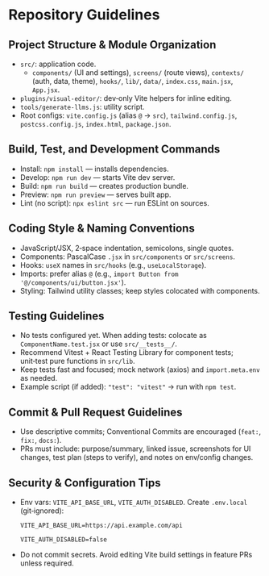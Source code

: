 # Repository Guidelines

## Project Structure & Module Organization
- `src/`: application code.
  - `components/` (UI and settings), `screens/` (route views), `contexts/` (auth, data, theme), `hooks/`, `lib/`, `data/`, `index.css`, `main.jsx`, `App.jsx`.
- `plugins/visual-editor/`: dev‑only Vite helpers for inline editing.
- `tools/generate-llms.js`: utility script.
- Root configs: `vite.config.js` (alias `@` → `src`), `tailwind.config.js`, `postcss.config.js`, `index.html`, `package.json`.

## Build, Test, and Development Commands
- Install: `npm install` — installs dependencies.
- Develop: `npm run dev` — starts Vite dev server.
- Build: `npm run build` — creates production bundle.
- Preview: `npm run preview` — serves built app.
- Lint (no script): `npx eslint src` — run ESLint on sources.

## Coding Style & Naming Conventions
- JavaScript/JSX, 2‑space indentation, semicolons, single quotes.
- Components: PascalCase `.jsx` in `src/components` or `src/screens`.
- Hooks: `useX` names in `src/hooks` (e.g., `useLocalStorage`).
- Imports: prefer alias `@` (e.g., `import Button from '@/components/ui/button.jsx'`).
- Styling: Tailwind utility classes; keep styles colocated with components.

## Testing Guidelines
- No tests configured yet. When adding tests: colocate as `ComponentName.test.jsx` or use `src/__tests__/`.
- Recommend Vitest + React Testing Library for component tests; unit‑test pure functions in `src/lib`.
- Keep tests fast and focused; mock network (axios) and `import.meta.env` as needed.
- Example script (if added): `"test": "vitest"` → run with `npm test`.

## Commit & Pull Request Guidelines
- Use descriptive commits; Conventional Commits are encouraged (`feat:`, `fix:`, `docs:`).
- PRs must include: purpose/summary, linked issue, screenshots for UI changes, test plan (steps to verify), and notes on env/config changes.

## Security & Configuration Tips
- Env vars: `VITE_API_BASE_URL`, `VITE_AUTH_DISABLED`. Create `.env.local` (git‑ignored):
  
  `VITE_API_BASE_URL=https://api.example.com/api`
  
  `VITE_AUTH_DISABLED=false`
- Do not commit secrets. Avoid editing Vite build settings in feature PRs unless required.
